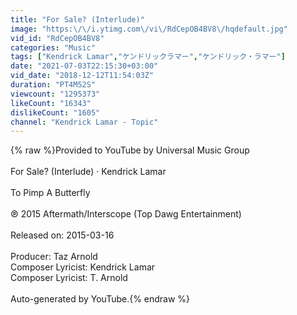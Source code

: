 ```yaml
---
title: "For Sale? (Interlude)"
image: "https:\/\/i.ytimg.com\/vi\/RdCepOB4BV8\/hqdefault.jpg"
vid_id: "RdCepOB4BV8"
categories: "Music"
tags: ["Kendrick Lamar","ケンドリックラマー","ケンドリック・ラマー"]
date: "2021-07-03T22:15:30+03:00"
vid_date: "2018-12-12T11:54:03Z"
duration: "PT4M52S"
viewcount: "1295373"
likeCount: "16343"
dislikeCount: "1605"
channel: "Kendrick Lamar - Topic"
---
```

{% raw %}Provided to YouTube by Universal Music Group<br /><br />For Sale? (Interlude) · Kendrick Lamar<br /><br />To Pimp A Butterfly<br /><br />℗ 2015 Aftermath/Interscope (Top Dawg Entertainment)<br /><br />Released on: 2015-03-16<br /><br />Producer: Taz Arnold<br />Composer  Lyricist: Kendrick Lamar<br />Composer  Lyricist: T. Arnold<br /><br />Auto-generated by YouTube.{% endraw %}
